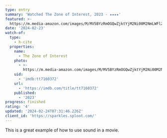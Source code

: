 ```yaml
---
type: entry
summary: 'Watched The Zone of Interest, 2023 - ★★★★'
featured: >-
  https://m.media-amazon.com/images/M/MV5BYzRmOGQwZjktYjM2Ni00M2NmLWFlZDYtZGFhM2RkM2VhZDI1XkEyXkFqcGdeQXVyMTM1NjM2ODg1._V1_SX300.jpg
date: '2024-02-23'
watch-of:
  type:
    - h-cite
  properties:
    name:
      - The Zone of Interest
    photo:
      - >-
        https://m.media-amazon.com/images/M/MV5BYzRmOGQwZjktYjM2Ni00M2NmLWFlZDYtZGFhM2RkM2VhZDI1XkEyXkFqcGdeQXVyMTM1NjM2ODg1._V1_SX300.jpg
    uid:
      - 'imdb:tt7160372'
    url:
      - 'https://imdb.com/title/tt7160372'
    published:
      - '2023'
progress: finished
rating: '4'
updated: '2024-02-24T07:31:46.226Z'
client_id: 'https://sparkles.sploot.com/'
---
```

This is a great example of how to use sound in a movie.
